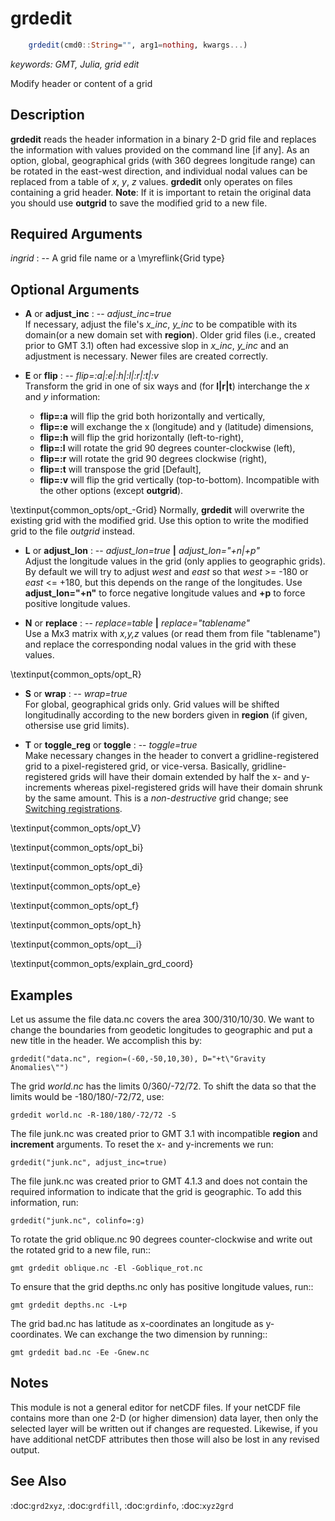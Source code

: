 # grdedit

```julia
    grdedit(cmd0::String="", arg1=nothing, kwargs...)
```

*keywords: GMT, Julia, grid edit*

Modify header or content of a grid

Description
-----------

**grdedit** reads the header information in a binary 2-D grid file and
replaces the information with values provided on the command line [if
any]. As an option, global, geographical grids (with 360 degrees
longitude range) can be rotated in the east-west direction, and
individual nodal values can be replaced from a table of *x*, *y*, *z*
values. **grdedit** only operates on files containing a grid header. **Note**:
If it is important to retain the original data you should use **outgrid**
to save the modified grid to a new file.

Required Arguments
------------------

*ingrid* : -- A grid file name or a \myreflink{Grid type}

Optional Arguments
------------------

- **A** or **adjust_inc** : -- *adjust_inc=true*\
    If necessary, adjust the file's *x_inc*, *y_inc* to be compatible with its domain(or a new domain
    set with **region**). Older grid files (i.e., created prior to GMT 3.1) often had excessive slop
    in *x_inc*, *y_inc* and an adjustment is necessary. Newer files are created correctly.

- **E** or **flip** : -- *flip=:a|:e|:h|:l|:r|:t|:v*\
    Transform the grid in one of six ways and (for **l|r|t**) interchange the *x* and *y* information:
    - **flip=:a** will flip the grid both horizontally and vertically,
    - **flip=:e** will exchange the x (longitude) and y (latitude) dimensions,
    - **flip=:h** will flip the grid horizontally (left-to-right),
    - **flip=:l** will rotate the grid 90 degrees counter-clockwise (left),
    - **flip=:r** will rotate the grid 90 degrees clockwise (right),
    - **flip=:t** will transpose the grid [Default],
    - **flip=:v** will flip the grid vertically (top-to-bottom).
    Incompatible with the other options (except **outgrid**).

\textinput{common_opts/opt_-Grid}
Normally, **grdedit** will overwrite the existing grid with the modified grid.
    Use this option to write the modified grid to the file *outgrid* instead.

- **L** or **adjust_lon** : -- *adjust_lon=true* **|** *adjust_lon="+n|+p"*\
    Adjust the longitude values in the grid (only applies to geographic grids). By default we will
    try to adjust *west* and *east* so that *west* >= -180 or *east* <= +180, but this depends on
    the range of the longitudes. Use **adjust_lon="+n"** to force negative longitude values and **+p** to
    force positive longitude values.

- **N** or **replace** : -- *replace=table* **|** *replace="tablename"*\
    Use a Mx3 matrix with *x,y,z* values (or read them from file "tablename") and replace the corresponding
    nodal values in the grid with these values.

\textinput{common_opts/opt_R}

- **S** or **wrap** : -- *wrap=true*\
    For global, geographical grids only. Grid values will be shifted longitudinally according to the
    new borders given in **region** (if given, othersise use grid limits).

- **T** or **toggle_reg** or **toggle** : -- *toggle=true*\
    Make necessary changes in the header to convert a gridline-registered grid to a pixel-registered grid,
    or vice-versa. Basically, gridline-registered grids will have their domain extended by half the x- and
    y-increments whereas pixel-registered grids will have their domain shrunk by the same amount. This is a
    *non-destructive* grid change; see [Switching registrations](https://docs.generic-mapping-tools.org/latest/cookbook/options.html#switch-registrations).

\textinput{common_opts/opt_V}

\textinput{common_opts/opt_bi}

\textinput{common_opts/opt_di}

\textinput{common_opts/opt_e}

\textinput{common_opts/opt_f}

\textinput{common_opts/opt_h}

\textinput{common_opts/opt__i}

\textinput{common_opts/explain_grd_coord}

Examples
--------

Let us assume the file data.nc covers the area 300/310/10/30. We want to change the boundaries from
geodetic longitudes to geographic and put a new title in the header. We accomplish this by:

    grdedit("data.nc", region=(-60,-50,10,30), D="+t\"Gravity Anomalies\"")

The grid *world.nc* has the limits 0/360/-72/72. To shift the data so that the limits
would be -180/180/-72/72, use:

    grdedit world.nc -R-180/180/-72/72 -S

The file junk.nc was created prior to GMT 3.1 with incompatible **region** and **increment** arguments.
To reset the x- and y-increments we run:

    grdedit("junk.nc", adjust_inc=true)

The file junk.nc was created prior to GMT 4.1.3 and does not contain
the required information to indicate that the grid is geographic. To add
this information, run:

    grdedit("junk.nc", colinfo=:g)

To rotate the grid oblique.nc 90 degrees counter-clockwise and write out
the rotated grid to a new file, run::

    gmt grdedit oblique.nc -El -Goblique_rot.nc


To ensure that the grid depths.nc only has positive longitude values, run::

    gmt grdedit depths.nc -L+p

The grid bad.nc has latitude as x-coordinates an longitude as y-coordinates.
We can exchange the two dimension by running::

    gmt grdedit bad.nc -Ee -Gnew.nc

Notes
-----

This module is not a general editor for netCDF files. If your netCDF file
contains more than one 2-D (or higher dimension) data layer, then only the
selected layer will be written out if changes are requested. Likewise,
if you have additional netCDF attributes then those will also be lost in
any revised output.

See Also
--------

:doc:`grd2xyz`,
:doc:`grdfill`,
:doc:`grdinfo`,
:doc:`xyz2grd`
